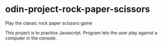 # odin-project-rock-paper-scissors
Play the classic rock paper scissors game

This project is to practice Javascript. Program lets the user play against a computer in the console.